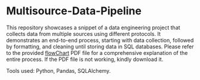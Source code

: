 # Multisource-Data-Pipeline

This repository showcases a snippet of a data engineering project that collects data from multiple sources using different protocols. 
It demonstrates an end-to-end process, starting with data collection, followed by formatting, and cleaning until storing data in SQL databases. 
Please refer to the provided [flowChart](https://github.com/ArafatAbsi/Multisource-Data-Pipeline/blob/master/Multisource_Data_Pipeline%20FlowChart.pdf) PDF file for a comprehensive explanation of the entire process. If the PDF file is not working, kindly download it.

Tools used: Python, Pandas, SQLAlchemy.
